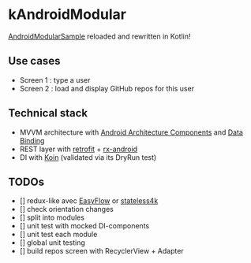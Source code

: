 # kAndroidModular

[AndroidModularSample](https://github.com/RoRoche/AndroidModularSample) reloaded and rewritten in Kotlin!

## Use cases

- Screen 1 : type a user
- Screen 2 : load and display GitHub repos for this user

## Technical stack

- MVVM architecture with [Android Architecture Components](https://developer.android.com/topic/libraries/architecture/index.html) and [Data Binding](https://developer.android.com/topic/libraries/data-binding/index.html)
- REST layer with [retrofit](http://square.github.io/retrofit/) + [rx-android](https://github.com/ReactiveX/RxAndroid)
- DI with [Koin](https://github.com/Ekito/koin) (validated via its DryRun test)

## TODOs

- [] redux-like avec [EasyFlow](https://github.com/Beh01der/EasyFlow) or [stateless4k](https://github.com/rossdanderson/stateless4k)
- [] check orientation changes
- [] split into modules
- [] unit test with mocked DI-components
- [] unit test each module
- [] global unit testing
- [] build repos screen with RecyclerView + Adapter
